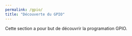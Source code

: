 ```yaml
---
permalink: /gpio/
title: "Découverte du GPIO"
---
```


Cette section a pour but de découvrir la programation GPIO.
